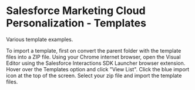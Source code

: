 # Salesforce Marketing Cloud Personalization - Templates
Various template examples.

To import a template, first on convert the parent folder with the template files into a ZIP file. Using your Chrome internet browser, open the Visual Editor using the Salesforce Interactions SDK Launcher browser extension. Hover over the Templates option and click "View List". Click the blue import icon at the top of the screen. Select your zip file and import the template files.
